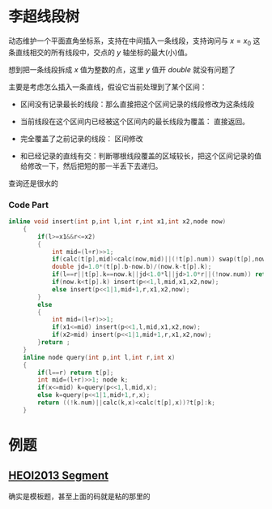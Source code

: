 # 李超线段树

动态维护一个平面直角坐标系，支持在中间插入一条线段，支持询问与 $x=x_0$ 这条直线相交的所有线段中，交点的 $y$ 轴坐标的最大(小)值。

想到把一条线段拆成 $x$ 值为整数的点，这里 $y$ 值开 $double$  就没有问题了

主要是考虑怎么插入一条直线，假设它当前处理到了某个区间：

- 区间没有记录最长的线段：那么直接把这个区间记录的线段修改为这条线段 

- 当前线段在这个区间内已经被这个区间内的最长线段为覆盖： 直接返回。

- 完全覆盖了之前记录的线段： 区间修改

- 和已经记录的直线有交：判断哪根线段覆盖的区域较长，把这个区间记录的值给修改一下，然后把短的那一半丢下去递归。

查询还是很水的

### Code Part

```cpp
inline void insert(int p,int l,int r,int x1,int x2,node now)
	{
		if(l>=x1&&r<=x2)
		{
			int mid=(l+r)>>1;
			if(calc(t[p],mid)<calc(now,mid)||(!t[p].num)) swap(t[p],now);
			double jd=1.0*(t[p].b-now.b)/(now.k-t[p].k);
			if(l==r||t[p].k==now.k||jd<1.0*l||jd>1.0*r||(!now.num)) return ;
			if(now.k<t[p].k) insert(p<<1,l,mid,x1,x2,now);
			else insert(p<<1|1,mid+1,r,x1,x2,now);
		}
		else
		{
			int mid=(l+r)>>1;
			if(x1<=mid) insert(p<<1,l,mid,x1,x2,now);
			if(x2>mid) insert(p<<1|1,mid+1,r,x1,x2,now);
		}return ;
	}
 	inline node query(int p,int l,int r,int x)
	{
		if(l==r) return t[p];
		int mid=(l+r)>>1; node k;
		if(x<=mid) k=query(p<<1,l,mid,x);
		else k=query(p<<1|1,mid+1,r,x);
		return ((!k.num)||calc(k,x)<calc(t[p],x))?t[p]:k;
	}
```

# 例题

## [HEOI2013 Segment](https://www.luogu.com.cn/problem/P4097)

确实是模板题，甚至上面的码就是粘的那里的

